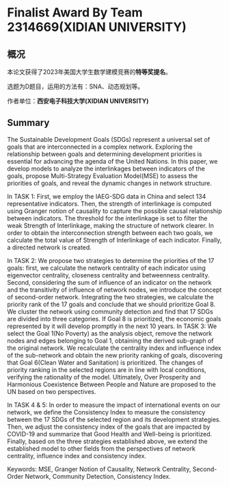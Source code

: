 # Finalist Award By Team 2314669(XIDIAN UNIVERSITY) 
## 概况
本论文获得了2023年美国大学生数学建模竞赛的**特等奖提名**。

选题为D题目，运用的方法有：SNA、动态规划等。

作者单位：**西安电子科技大学(XIDIAN UNIVERSITY)**
## Summary
The Sustainable Development Goals (SDGs) represent a universal set of goals that are interconnected in a complex network. Exploring the relationship between goals and determining development priorities is essential for advancing the agenda of the United Nations. In this paper, we develop
models to analyze the interlinkages between indicators of the goals, propose Multi-Strategy Evaluation Model(MSE) to assess the priorities of goals, and reveal the dynamic changes in network
structure.

In TASK 1: First, we employ the IAEG-SDG data in China and select 134 representative indicators. Then, the strength of interlinkage is computed using Granger notion of causality to
capture the possible causal relationship between indicators. The threshold for the interlinkage is set to filter the weak Strength of Interlinkage, making the structure of network clearer. In order to
obtain the interconnection strength between each two goals, we calculate the total value of Strength of Interlinkage of each indicator. Finally, a directed network is created.

In TASK 2: We propose two strategies to determine the priorities of the 17 goals: first, we calculate the network centrality of each indicator using eigenvector centrality, closeness centrality
and betweenness centrality. Second, considering the sum of influence of an indicator on the network and the transitivity of influence of network nodes, we introduce the concept of second-order
network. Integrating the two strategies, we calculate the priority rank of the 17 goals and conclude that we should prioritize Goal 8. We cluster the network using community detection and find that
17 SDGs are divided into three categories. If Goal 8 is prioritized, the economic goals represented by it will develop promptly in the next 10 years.
In TASK 3: We select the Goal 1(No Poverty) as the analysis object, remove the network nodes and edges belonging to Goal 1, obtaining the derived sub-graph of the original network. We
recalculate the centrality index and influence index of the sub-network and obtain the new priority ranking of goals, discovering that Goal 6(Clean Water and Sanitation) is prioritized. The changes of priority ranking in the selected regions are in line with local conditions, verifying the rationality of the model. Ultimately, Over Prosperity and Harmonious Coexistence Between People and Nature
are proposed to the UN based on two perspectives. 

In TASK 4 & 5: In order to measure the impact of international events on our network, we define the Consistency Index to measure the consistency between the 17 SDGs of the selected
region and its development strategies. Then, we adjust the consistency index of the goals that are impacted by COVID-19 and summarize that Good Health and Well-being is prioritized. Finally,
based on the three strategies established above, we extend the established model to other fields from the perspectives of network centrality, influence index and consistency index.

Keywords: MSE, Granger Notion of Causality, Network Centrality, Second-Order Network, Community Detection, Consistency Index.
